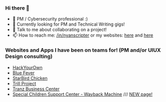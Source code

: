 ### Hi there 👋

- 🔭 PM / Cybersecurity professional :)
- 🌱 Currently looking for PM and Technical Writing gigs!
- 💬 Talk to me about collaborating on a project!
- 📫 How to reach me: [/in/nyanscripter](https://www.linkedin.com/in/nyanscripter/) or my websites: [here](https://nyanscripter.uwu.ai/) and [here](https://demesa.ju.mp/)

### Websites and Apps I have been on teams for! (PM and/or UIUX Design consulting)
- [HackYourOwn](https://web.archive.org/web/20220123225850/https://hackyourown.org/)
- [Blue Fever](https://www.bluefever.com/)
- [StarBird Chicken](https://www.starbirdchicken.com/)
- [Trill Project](https://trill-project.webflow.io/)
- [Tranz Business Center](https://tranzbusinesscenter.net/)
- [Special Children Support Center - Wayback Machine](https://web.archive.org/web/20240000000000*/https://www.scscfoundation.org/) /// [NEW page!](https://tranzbusinesscenter.net/scsc-foundation/)

